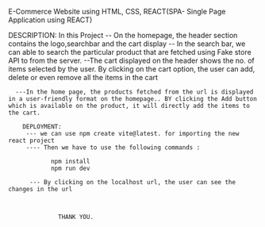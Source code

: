 E-Commerce Website using HTML, CSS, REACT(SPA- Single Page Application using REACT)

DESCRIPTION:
In this Project
      -- On the homepage, the header section contains the logo,searchbar and the cart display
      -- In the search bar, we can able to search the particular product that are fetched using Fake store API 
          to  from the server.
      --The cart displayed on the header shows the no. of items selected by the user. By clicking on the cart option, the user can add, delete or even remove all the items in the cart


      ---In the home page, the products fetched from the url is displayed in a user-friendly format on the homepage.. BY clicking the Add button which is available on the product, it will directly add the items to the cart.

        DEPLOYMENT:
         --- we can use npm create vite@latest. for importing the new react project
         ---- Then we have to use the following commands :

                npm install
                npm run dev

          --- By clicking on the localhost url, the user can see the changes in the url

        

                  THANK YOU.
